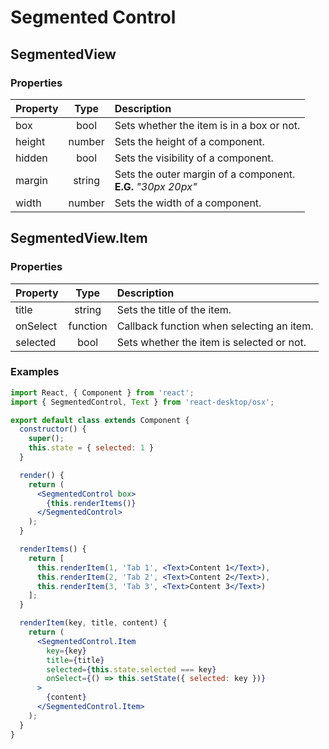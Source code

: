 # Segmented Control

## SegmentedView

### Properties

Property            | Type         | Description
:------------------ | :-----------:| :----------
box                 | bool         | Sets whether the item is in a box or not.
height              | number       | Sets the height of a component.
hidden              | bool         | Sets the visibility of a component.
margin              | string       | Sets the outer margin of a component.<br/>__E.G.__ _"30px 20px"_
width               | number       | Sets the width of a component.

## SegmentedView.Item

### Properties

Property            | Type     | Description
:------------------ | :-------:| :----------
title               | string   | Sets the title of the item.
onSelect            | function | Callback function when selecting an item.
selected            | bool     | Sets whether the item is selected or not. 

### Examples

```jsx
import React, { Component } from 'react';
import { SegmentedControl, Text } from 'react-desktop/osx';

export default class extends Component {
  constructor() {
    super();
    this.state = { selected: 1 }
  }

  render() {
    return (
      <SegmentedControl box>
        {this.renderItems()}
      </SegmentedControl>
    );
  }

  renderItems() {
    return [
      this.renderItem(1, 'Tab 1', <Text>Content 1</Text>),
      this.renderItem(2, 'Tab 2', <Text>Content 2</Text>),
      this.renderItem(3, 'Tab 3', <Text>Content 3</Text>)
    ];
  }

  renderItem(key, title, content) {
    return (
      <SegmentedControl.Item
        key={key}
        title={title}
        selected={this.state.selected === key}
        onSelect={() => this.setState({ selected: key })}
      >
        {content}
      </SegmentedControl.Item>
    );
  }
}
```
